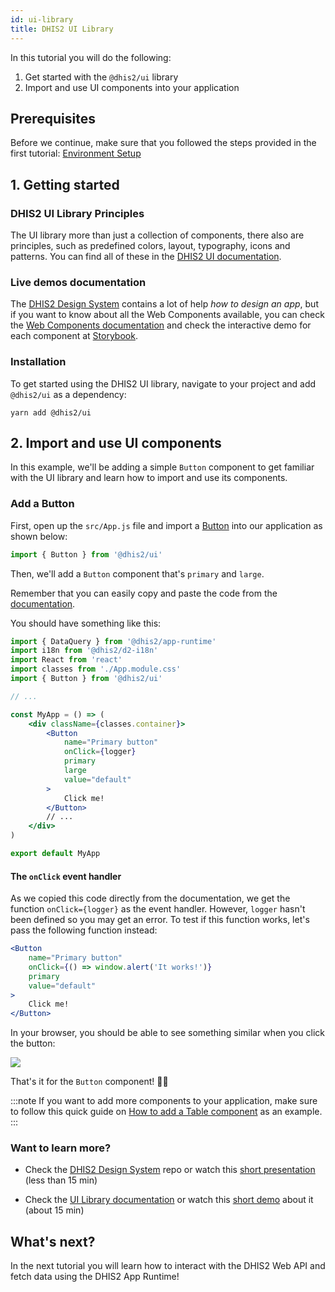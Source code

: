 ```yaml
---
id: ui-library
title: DHIS2 UI Library
---
```


In this tutorial you will do the following:

1. Get started with the `@dhis2/ui` library
2. Import and use UI components into your application

## Prerequisites

Before we continue, make sure that you followed the steps provided in the first tutorial: [Environment Setup](/docs/tutorials/setup-env)

## 1. Getting started

### DHIS2 UI Library Principles

The UI library more than just a collection of components, there also are principles, such as predefined colors, layout, typography, icons and patterns. You can find all of these in the [DHIS2 UI documentation](/design-system).

### Live demos documentation

The [DHIS2 Design System](/design-system) contains a lot of help *how to design an app*, but if you want to know about all the Web Components available, you can check the [Web Components documentation](/docs/ui/webcomponents) and check the interactive demo for each component at [Storybook](pathname:///demo/).

### Installation

To get started using the DHIS2 UI library, navigate to your project and add `@dhis2/ui` as a dependency:

```shell
yarn add @dhis2/ui
```

## 2. Import and use UI components

In this example, we'll be adding a simple `Button` component to get familiar with the UI library and learn how to import and use its components.

### Add a Button

First, open up the `src/App.js` file and import a [Button](pathname:///demo/?path=/docs/button--basic) into our application as shown below:

```js
import { Button } from '@dhis2/ui'
```

Then, we'll add a `Button` component that's `primary` and `large`.

Remember that you can easily copy and paste the code from the [documentation](pathname:///demo/?path=/docs/button--basic).

You should have something like this:

```jsx {5,11-13} title="src/App.js"
import { DataQuery } from '@dhis2/app-runtime'
import i18n from '@dhis2/d2-i18n'
import React from 'react'
import classes from './App.module.css'
import { Button } from '@dhis2/ui'

// ...

const MyApp = () => (
    <div className={classes.container}>
        <Button
            name="Primary button"
            onClick={logger}
            primary
            large
            value="default"
        >
            Click me!
        </Button>
        // ...
    </div>
)

export default MyApp
```

#### The `onClick` event handler

As we copied this code directly from the documentation, we get the function `onClick={logger}` as the event handler. However, `logger` hasn't been defined so you may get an error. To test if this function works, let's pass the following function instead:

```jsx {3}
<Button
    name="Primary button"
    onClick={() => window.alert('It works!')}
    primary
    value="default"
>
    Click me!
</Button>
```

In your browser, you should be able to see something similar when you click the button:

![](./assets/ui-button.png)

That's it for the `Button` component! 👏🏽

:::note
If you want to add more components to your application, make sure to follow this quick guide on [How to add a Table component](/docs/guides/ui-table) as an example.
:::

### Want to learn more?

-   Check the [DHIS2 Design System](https://github.com/dhis2/design-system#dhis2-design-system) repo or watch this [short presentation](https://youtu.be/Brvi4DsIRN8?list=PLo6Seh-066Rze0f3zo-mIRRueKdhw4Vnm&t=43) (less than 15 min)

-   Check the [UI Library documentation](/design-system) or watch this [short demo](https://youtu.be/Brvi4DsIRN8?list=PLo6Seh-066Rze0f3zo-mIRRueKdhw4Vnm&t=802) about it (about 15 min)

## What's next?

In the next tutorial you will learn how to interact with the DHIS2 Web API and fetch data using the DHIS2 App Runtime!
